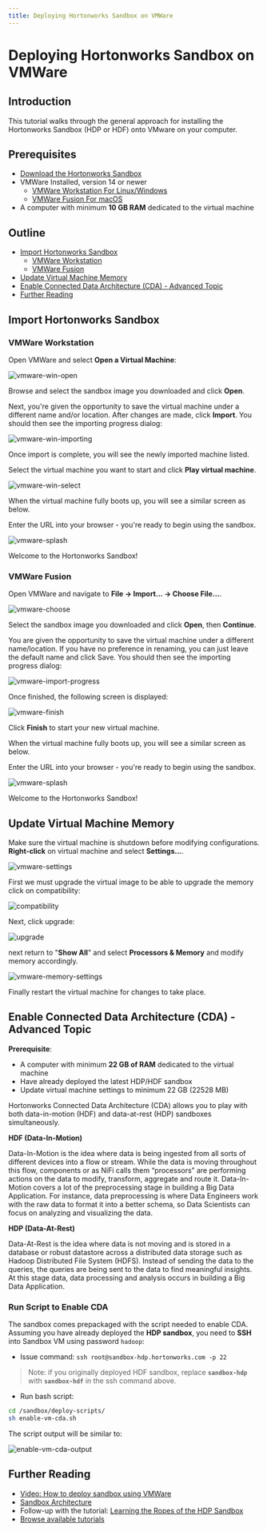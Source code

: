 ```yaml
---
title: Deploying Hortonworks Sandbox on VMWare
---
```


# Deploying Hortonworks Sandbox on VMWare

## Introduction

This tutorial walks through the general approach for installing the Hortonworks Sandbox (HDP or HDF) onto VMware on your computer.

## Prerequisites

- [Download the Hortonworks Sandbox](https://www.cloudera.com/downloads/hortonworks-sandbox.html?utm_source=mktg-tutorial)
- VMWare Installed, version 14 or newer
  - [VMWare Workstation For Linux/Windows](https://www.vmware.com/products/workstation-pro.html)
  - [VMWare Fusion For macOS](http://www.vmware.com/products/fusion.html)
- A computer with minimum **10 GB RAM** dedicated to the virtual machine

## Outline

- [Import Hortonworks Sandbox](#import-hortonworks-sandbox)
  - [VMWare Workstation](#vmware-workstation)
  - [VMWare Fusion](#vmware-fusion)
- [Update Virtual Machine Memory](#update-virtual-machine-version)
- [Enable Connected Data Architecture (CDA) - Advanced Topic](#enable-connected-data-architecture-cda---advanced-topic)
- [Further Reading](#further-reading)

## Import Hortonworks Sandbox

### VMWare Workstation

Open VMWare and select **Open a Virtual Machine**:

![vmware-win-open](assets/vmware-win-open.jpg)

Browse and select the sandbox image you downloaded and click **Open**.

Next, you're given the opportunity to save the virtual machine under a different name and/or location. After changes are made, click **Import**. You should then see the importing progress dialog:

![vmware-win-importing](assets/vmware-win-importing.jpg)

Once import is complete, you will see the newly imported machine listed.

Select the virtual machine you want to start and click **Play virtual machine**.

![vmware-win-select](assets/vmware-win-select.jpg)

When the virtual machine fully boots up, you will see a similar screen as below.

Enter the URL into your browser - you're ready to begin using the sandbox.

![vmware-splash](assets/vmware-splash.jpg)

Welcome to the Hortonworks Sandbox!

### VMWare Fusion

Open VMWare and navigate to **File -> Import... -> Choose File...**.

![vmware-choose](assets/vmware-choose.jpg)

Select the sandbox image you downloaded and click **Open**, then **Continue**.

You are given the opportunity to save the virtual machine under a different name/location. If you have no preference in renaming, you can just leave the default name and click Save. You should then see the importing progress dialog:

![vmware-import-progress](assets/vmware-importing.jpg)

Once finished, the following screen is displayed:

![vmware-finish](assets/vmware-finish.jpg)

Click **Finish** to start your new virtual machine.

When the virtual machine fully boots up, you will see a similar screen as below.

Enter the URL into your browser - you're ready to begin using the sandbox.

![vmware-splash](assets/vmware-splash.jpg)

Welcome to the Hortonworks Sandbox!

## Update Virtual Machine Memory

Make sure the virtual machine is shutdown before modifying configurations. **Right-click** on virtual machine and select **Settings...**.

![vmware-settings](assets/vmware-settings.jpg)

First we must upgrade the virtual image to be able to upgrade the memory click on compatibility:

![compatibility](assets/compatibility.jpg)

Next, click upgrade:

![upgrade](assets/upgrade.jpg)

next return to "**Show All**" and select **Processors & Memory** and modify memory accordingly.

![vmware-memory-settings](assets/vmware-memory-settings.jpg)

Finally restart the virtual machine for changes to take place.

## Enable Connected Data Architecture (CDA) - Advanced Topic

**Prerequisite**:
- A computer with minimum **22 GB of RAM** dedicated to the virtual machine
- Have already deployed the latest HDP/HDF sandbox
- Update virtual machine settings to minimum 22 GB (22528 MB)

Hortonworks Connected Data Architecture (CDA) allows you to play with both data-in-motion (HDF) and data-at-rest (HDP) sandboxes simultaneously.

**HDF (Data-In-Motion)**

Data-In-Motion is the idea where data is being ingested from all sorts of different devices into a flow or stream. While the data is moving throughout this flow, components or as NiFi calls them “processors” are performing actions on the data to modify, transform, aggregate and route it. Data-In-Motion covers a lot of the preprocessing stage in building a Big Data Application. For instance, data preprocessing is where Data Engineers work with the raw data to format it into a better schema, so Data Scientists can focus on analyzing and visualizing the data.

**HDP (Data-At-Rest)**

Data-At-Rest is the idea where data is not moving and is stored in a database or robust datastore across a distributed data storage such as Hadoop Distributed File System (HDFS). Instead of sending the data to the queries, the queries are being sent to the data to find meaningful insights. At this stage data, data processing and analysis occurs in building a Big Data Application.

### Run Script to Enable CDA

The sandbox comes prepackaged with the script needed to enable CDA. Assuming you have already deployed the **HDP sandbox**, you need to **SSH** into Sandbox VM using password `hadoop`:

- Issue command: `ssh root@sandbox-hdp.hortonworks.com -p 22`

> Note: if you originally deployed HDF sandbox, replace **`sandbox-hdp`** with **`sandbox-hdf`** in the ssh command above.

- Run bash script:

```bash
cd /sandbox/deploy-scripts/
sh enable-vm-cda.sh
```

The script output will be similar to:

![enable-vm-cda-output](assets/enable-vm-cda-output.jpg)

## Further Reading

- [Video: How to deploy sandbox using VMWare](https://youtu.be/kZh8bCeEE7s)
- [Sandbox Architecture](https://hortonworks.com/tutorial/sandbox-architecture/)
- Follow-up with the tutorial: [Learning the Ropes of the HDP Sandbox](https://hortonworks.com/tutorial/learning-the-ropes-of-the-hortonworks-sandbox)
- [Browse available tutorials](https://hortonworks.com/tutorials/)
